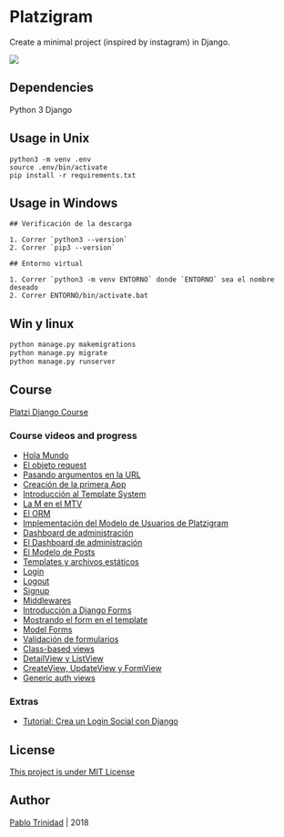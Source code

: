 # Platzigram

Create a minimal project (inspired by instagram) in Django.

![](https://i.imgur.com/4VotR0d.png)

## Dependencies
Python 3
Django

## Usage in Unix
```shell
python3 -m venv .env
source .env/bin/activate
pip install -r requirements.txt
```
## Usage in Windows
```shell
## Verificación de la descarga

1. Correr `python3 --version`
2. Correr `pip3 --version`

## Entorno virtual

1. Correr `python3 -m venv ENTORNO` donde `ENTORNO` sea el nombre deseado
2. Correr ENTORNO/bin/activate.bat
```

## Win y linux
```python
python manage.py makemigrations
python manage.py migrate
python manage.py runserver
```

## Course
[Platzi Django Course](https://platzi.com/cursos/django/)

### Course videos and progress

- [Hola Mundo](https://github.com/pablotrinidad/platzigram/tree/6-Hola-Mundo)
- [El objeto request](https://github.com/pablotrinidad/platzigram/tree/7-El-objeto-request)
- [Pasando argumentos en la URL](https://github.com/pablotrinidad/platzigram/tree/8-Pasando-Argumentos-En-La-URL)
- [Creación de la primera App](https://github.com/pablotrinidad/platzigram/tree/9-Creacion-De-La-Primera-App)
- [Introducción al Template System](https://github.com/pablotrinidad/platzigram/tree/10-Introduccion-Al-Template-System)
- [La M en el MTV](https://github.com/pablotrinidad/platzigram/tree/12-La-M-en-el-MTV)
- [El ORM](https://github.com/pablotrinidad/platzigram/tree/13-El-ORM)
- [Implementación del Modelo de Usuarios de Platzigram](https://github.com/pablotrinidad/platzigram/tree/17-Implementacion-Del-Modelo-De-Usuarios-De-Platzigram)
- [Dashboard de administración](https://github.com/pablotrinidad/platzigram/tree/18-Dashboard-de-administracion)
- [El Dashboard de administración](https://github.com/pablotrinidad/platzigram/tree/19-El-Dashboard-De-Administracion)
- [El Modelo de Posts](https://github.com/pablotrinidad/platzigram/tree/20-El-Modelo-de-Posts)
- [Templates y archivos estáticos](https://github.com/pablotrinidad/platzigram/tree/21-Templates-Y-Archivos-Estaticos)
- [Login](https://github.com/pablotrinidad/platzigram/tree/22-Login)
- [Logout](https://github.com/pablotrinidad/platzigram/tree/23-Logout)
- [Signup](https://github.com/pablotrinidad/platzigram/tree/24-Signup)
- [Middlewares](https://github.com/pablotrinidad/platzigram/tree/25-Middlewares)
- [Introducción a Django Forms](https://github.com/pablotrinidad/platzigram/tree/26-Introduccion-A-Django-Forms)
- [Mostrando el form en el template](https://github.com/pablotrinidad/platzigram/tree/27-Mostrando-El-Form-En-El-Template)
- [Model Forms](https://github.com/pablotrinidad/platzigram/tree/28-Model-Forms)
- [Validación de formularios](https://github.com/pablotrinidad/platzigram/tree/29-Validacion-De-Formularios)
- [Class-based views](https://github.com/pablotrinidad/platzigram/tree/30-Class-Based-Views)
- [DetailView y ListView](https://github.com/pablotrinidad/platzigram/tree/31-DetailView-Y-ListView)
- [CreateView, UpdateView y FormView](https://github.com/pablotrinidad/platzigram/tree/33-CrateView-FormView-UpdateView)
- [Generic auth views](https://github.com/pablotrinidad/platzigram/tree/34-Generic-Auth-Views)

### Extras
- [Tutorial: Crea un Login Social con Django](https://platzi.com/blog/tutorial-login-social-con-django/)

## License
[This project is under MIT License](https://opensource.org/licenses/MIT)

## Author
[Pablo Trinidad](https://github.com/pablotrinidad) | 2018
